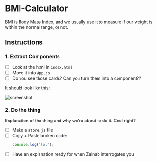 # BMI-Calculator

BMI is Body Mass Index, and we usually use it to measure if our weight is within the normal range, or not.

## Instructions

### 1. Extract Components

- [ ] Look at the html in `index.html`
- [ ] Move it into `App.js`
- [ ] Do you see those cards? Can you turn them into a component??

It should look like this:

![screenshot](https://tenor.com/xNjE.gif)

### 2. Do the thing

Explanation of the thing and why we're about to do it. Cool right?

- [ ] Make a `store.js` file
- [ ] Copy + Paste broken code:
  ```js
  console.log("lol");
  ```
- [ ] Have an explanation ready for when Zainab interrogates you

